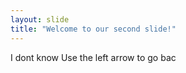 ```yaml
---
layout: slide
title: "Welcome to our second slide!"
---
```

I dont know
Use the left arrow to go bac
